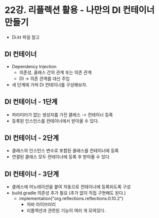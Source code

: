 # 22강. 리플렉션 활용 - 나만의 DI 컨테이너 만들기
- Di.kt 파일 참고

## DI 컨테이너
- Dependency Injection
  - 의존성, 클래스 간의 관계 또는 의존 관계
  - DI -> 의존 관계를 대신 주입
- 세 단계에 거쳐 DI 컨테이너를 구성해보자.

## DI 컨테이너 - 1단계
- 파라미터가 없는 생성자를 가진 클래스 -> 컨테이너 등록
- 등록된 인스턴스를 컨테이너에서 받아올 수 있다.

## DI 컨테이너 - 2단계
- 클래스의 인스턴스 변수로 포함된 클래스를 컨테이너에 등록
- 연결된 클래스 모두 컨테이너에 등록 후 받아올 수 있다.

## DI 컨테이너 - 3단계
- 클래스에 어노테이션을 붙여 자동으로 컨테이너에 등록되도록 구성
- build.gradle 의존성 추가 필요 (추가 없이 직접 구현해도 된다.)
  - implementation("org.reflections.reflections:0.10.2")
    - 자바 라이브러리
    - 리플렉션과 관련된 기능이 여러 개 모여있다.
